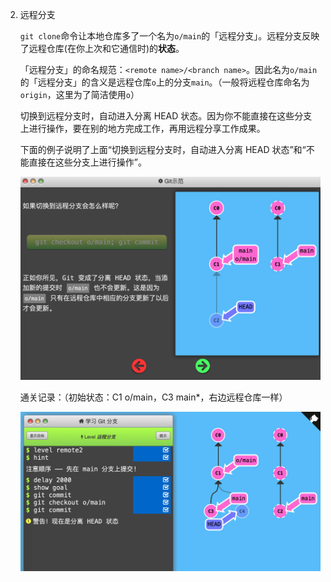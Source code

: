 2. 远程分支

   `git clone`命令让本地仓库多了一个名为`o/main`的「远程分支」。远程分支反映了远程仓库(在你上次和它通信时)的**状态**。

   

   「远程分支」的命名规范：`<remote name>/<branch name>`。因此名为`o/main`的「远程分支」的含义是远程仓库`o`上的分支`main`。（一般将远程仓库命名为`origin`，这里为了简洁使用`o`）

   

   切换到远程分支时，自动进入分离 HEAD 状态。因为你不能直接在这些分支上进行操作，要在别的地方完成工作，再用远程分享工作成果。

   

   下面的例子说明了上面“切换到远程分支时，自动进入分离 HEAD 状态”和“不能直接在这些分支上进行操作”。

   ![](img/git-remote-repo-remote-branch-1.png)

   

   通关记录：（初始状态：C1 o/main，C3 main*，右边远程仓库一样）

   

   ![](img/git-remote-repo-remote-branch-2.png)